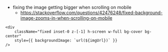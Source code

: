 - fixing the image getting bigger when scrolling on mobile
	- https://stackoverflow.com/questions/42476248/fixed-background-image-zooms-in-when-scrolling-on-mobile
``` tsx
<div
	className="fixed inset-0 z-[-1] h-screen w-full bg-cover bg-center"
	style={{ backgroundImage: `url(${imgUrl})` }}
/>
```